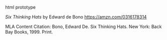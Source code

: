 html prototype

*Six Thinking Hats*
by Edward de Bono
https://amzn.com/0316178314

MLA Content Citation:
Bono, Edward De. Six Thinking Hats. New York: Back Bay Books, 1999. Print.
